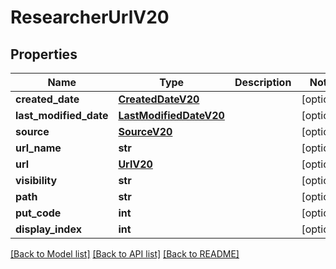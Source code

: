 # ResearcherUrlV20

## Properties
Name | Type | Description | Notes
------------ | ------------- | ------------- | -------------
**created_date** | [**CreatedDateV20**](CreatedDateV20.md) |  | [optional] 
**last_modified_date** | [**LastModifiedDateV20**](LastModifiedDateV20.md) |  | [optional] 
**source** | [**SourceV20**](SourceV20.md) |  | [optional] 
**url_name** | **str** |  | [optional] 
**url** | [**UrlV20**](UrlV20.md) |  | [optional] 
**visibility** | **str** |  | [optional] 
**path** | **str** |  | [optional] 
**put_code** | **int** |  | [optional] 
**display_index** | **int** |  | [optional] 

[[Back to Model list]](../README.md#documentation-for-models) [[Back to API list]](../README.md#documentation-for-api-endpoints) [[Back to README]](../README.md)

